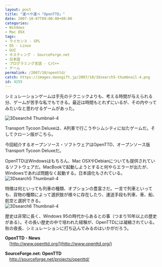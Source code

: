 ```yaml
---
layout: post
title: "運べや運べ「OpenTTD」"
date: 2007-10-07T09:00:00+09:00
categories:
- Windows
- Mac OSX
tags: 
- ライセンス - GPL
- OS - Linux
- GUI
- ホスティング - SourceForge.net
- 日本語
- プログラミング言語 - C/C++
- ゲーム
permalink: /2007/10/openttd/
catch: https://images.moongift.jp/2007/10/3dsearch5-thumbnail-4.png
id: 4255
---
```

シミュレーションゲームは手先のテクニックよりも、考える時間が与えられる分、ゲームが苦手な私でもできる。最近は時間もとれずにいるが、その内やってみたいなと思わせるゲームがあった。   
  
 ![3Dsearch4 Thumbnail-4](https://images.moongift.jp/2007/10/3dsearch4-thumbnail-4.png)  
  
Transport Tycoon Deluxeは、A列車で行こうやシムシティに似たゲームだ。そしてクローン版がこちら。   
  
今回紹介するオープンソース・ソフトウェアはOpenTTD、オープンソース版Transport Tycoon Deluxeだ。   
<!--more-->  
OpenTTDはWindowsはもちろん、Mac OSXやDebianについても提供されているソフトウェアだ。MacBookで起動しようとすると何やらエラーが出たが、Windowsであれば問題なく起動する。日本語化もされている。   
 ![3Dsearch5 Thumbnail-4](https://images.moongift.jp/2007/10/3dsearch5-thumbnail-4.png)  
  
特徴は何といっても列車の種類、オプションの豊富さだ。一言で列車といっても、貨物の種類によって選択肢が様々に存在したり、運送手段も列車、車、船、航空と選択できる。   
 ![3Dsearch6 Thumbnail-4](https://images.moongift.jp/2007/10/3dsearch6-thumbnail-4.png)  
  
歴史は非常に長く、Windows 95の時代からあるとの事（つまり10年以上の歴史がある）。その長い歴史の中で培われた経験が、OpenTTDには凝縮されている。秋の夜長、シミュレーションに打ち込んでみるのはいかがだろう。   
  
**OpenTTD - News**   
　[http://www.openttd.org/](http://www.openttd.org/)  
  
**SourceForge.net: OpenTTD**   
　[http://sourceforge.net/projects/openttd/   
](http://sourceforge.net/projects/openttd/)

